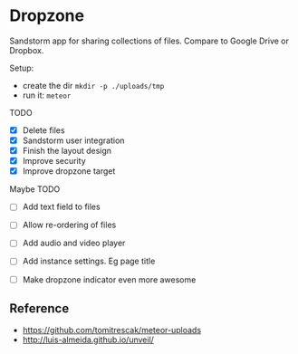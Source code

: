 # Dropzone

Sandstorm app for sharing collections of files. Compare to Google Drive or Dropbox.

Setup:
- create the dir `mkdir -p ./uploads/tmp`
- run it: `meteor`

TODO
- [x] Delete files
- [x] Sandstorm user integration
- [x] Finish the layout design
- [x] Improve security
- [x] Improve dropzone target

Maybe TODO
- [ ] Add text field to files
- [ ] Allow re-ordering of files
- [ ] Add audio and video player
- [ ] Add instance settings. Eg page title
- [ ] Make dropzone indicator even more awesome


## Reference

- https://github.com/tomitrescak/meteor-uploads
- http://luis-almeida.github.io/unveil/
